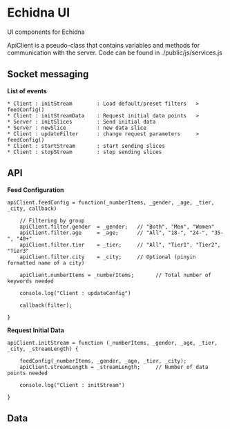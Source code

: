 # Echidna UI
UI components for Echidna


ApiClient is a pseudo-class that contains variables and methods for communication with the server.
Code can be found in ./public/js/services.js

## Socket messaging

**List of events**
    
    * Client : initStream        : Load default/preset filters   > feedConfig()
    * Client : initStreamData    : Request initial data points   > 
    * Server : initSlices        : Send initial data
    * Server : newSlice          : new data slice
    * Client : updateFilter      : change request parameters     > feedConfig() 
    * Client : startStream       : start sending slices
    * Client : stopStream        : stop sending slices


## API

**Feed Configuration** 

    apiClient.feedConfig = function(_numberItems, _gender, _age, _tier, _city, callback)
        
        // Filtering by group
        apiClient.filter.gender  = _gender;   // "Both", "Men", "Women"                        
        apiClient.filter.age     = _age;      // "All", "18-", "24-", "35-", "40+"              
        apiClient.filter.tier    = _tier;     // "All", "Tier1", "Tier2", "Tier3"               
        apiClient.filter.city    = _city;     // Optional (pinyin formatted name of a city)  

        apiClient.numberItems = _numberItems;       // Total number of keywords needed

        console.log("Client : updateConfig")

        callback(filter);

    }

**Request Initial Data**

    apiClient.initStream = function (_numberItems, _gender, _age, _tier, _city, _streamLength) {

        feedConfig(_numberItems, _gender, _age, _tier, _city);
        apiClient.streamLength = _streamLength;     // Number of data points needed

        console.log("Client : initStream")
        
    }

## Data


